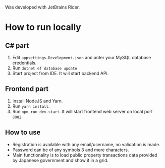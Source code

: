 Was developed with JetBrains Rider.

# How to run locally

## C# part

1. Edit `appsettings.Development.json` and anter your MySQL database credentials.
2. Run `dotnet ef database update`
3. Start project from IDE. It will start backend API.

## Frontend part

1. Install NodeJS and Yarn.
2. Run `yarn install`.
3. Run `npm run dev-start`. It will start frontend web server on local port `8082`

## How to use

* Registration is available with any email/username, no validation is made.
* Password can be of any symbols 3 and more characters.
* Main functionality is to load public property transactions data provided by Japanese government and show it in a grid.

